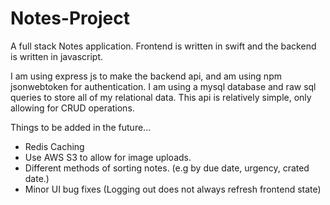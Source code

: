 # Notes-Project
A full stack Notes application. Frontend is written in swift and the backend is written in javascript.

I am using express js to make the backend api, and am using npm jsonwebtoken for authentication. 
I am using a mysql database and raw sql queries to store all of my relational data.
This api is relatively simple, only allowing for CRUD operations.


Things to be added in the future...
- Redis Caching
- Use AWS S3 to allow for image uploads.
- Different methods of sorting notes. (e.g by due date, urgency, crated date.)
- Minor UI bug fixes (Logging out does not always refresh frontend state)
